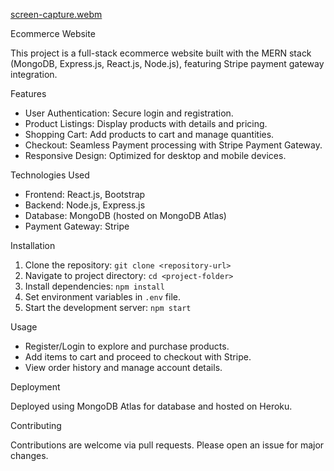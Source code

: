 [screen-capture.webm](https://github.com/Prasanna0o0/Ecommerce/assets/74823833/a52fb51f-b4f2-4358-a0f4-70f89562e56e)



 Ecommerce Website

This project is a full-stack ecommerce website built with the MERN stack (MongoDB, Express.js, React.js, Node.js), featuring Stripe payment gateway integration.

 Features

- User Authentication: Secure login and registration.
- Product Listings: Display products with details and pricing.
- Shopping Cart: Add products to cart and manage quantities.
- Checkout: Seamless Payment processing with Stripe Payment Gateway.
- Responsive Design: Optimized for desktop and mobile devices.

 Technologies Used

- Frontend: React.js, Bootstrap
- Backend: Node.js, Express.js
- Database: MongoDB (hosted on MongoDB Atlas)
- Payment Gateway: Stripe

 Installation

1. Clone the repository: `git clone <repository-url>`
2. Navigate to project directory: `cd <project-folder>`
3. Install dependencies: `npm install`
4. Set environment variables in `.env` file.
5. Start the development server: `npm start`

 Usage

- Register/Login to explore and purchase products.
- Add items to cart and proceed to checkout with Stripe.
- View order history and manage account details.

 Deployment

Deployed using MongoDB Atlas for database and hosted on Heroku.

 Contributing

Contributions are welcome via pull requests. Please open an issue for major changes.

